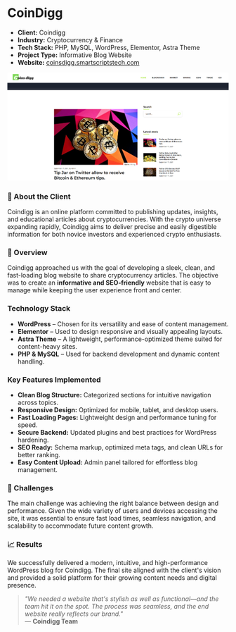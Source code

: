 # CoinDigg


- **Client:** Coindigg
- **Industry:** Cryptocurrency & Finance
- **Tech Stack:** PHP, MySQL, WordPress, Elementor, Astra Theme
- **Project Type:** Informative Blog Website
- **Website:** [coinsdigg.smartscriptstech.com](https://coinsdigg.smartscriptstech.com/)


![Coindigg Homepage](CoinDigg.png)


### 🏢 About the Client

Coindigg is an online platform committed to publishing updates, insights, and educational articles about cryptocurrencies. With the crypto universe expanding rapidly, Coindigg aims to deliver precise and easily digestible information for both novice investors and experienced crypto enthusiasts.

### 🏢  Overview

Coindigg approached us with the goal of developing a sleek, clean, and fast-loading blog website to share cryptocurrency articles. The objective was to create an **informative and SEO-friendly** website that is easy to manage while keeping the user experience front and center.

### Technology Stack

- **WordPress** – Chosen for its versatility and ease of content management.
- **Elementor** – Used to design responsive and visually appealing layouts.
- **Astra Theme** – A lightweight, performance-optimized theme suited for content-heavy sites.
- **PHP & MySQL** – Used for backend development and dynamic content handling.

###  Key Features Implemented

- **Clean Blog Structure:** Categorized sections for intuitive navigation across topics.
- **Responsive Design:** Optimized for mobile, tablet, and desktop users.
- **Fast Loading Pages:** Lightweight design and performance tuning for speed.
- **Secure Backend:** Updated plugins and best practices for WordPress hardening.
- **SEO Ready:** Schema markup, optimized meta tags, and clean URLs for better ranking.
- **Easy Content Upload:** Admin panel tailored for effortless blog management.

### 🚧 Challenges

The main challenge was achieving the right balance between design and performance. Given the wide variety of users and devices accessing the site, it was essential to ensure fast load times, seamless navigation, and scalability to accommodate future content growth.

### 📈 Results  

We successfully delivered a modern, intuitive, and high-performance WordPress blog for Coindigg. The final site aligned with the client's vision and provided a solid platform for their growing content needs and digital presence.

> _"We needed a website that's stylish as well as functional—and the team hit it on the spot. The process was seamless, and the end website really reflects our brand."_  
> — **Coindigg Team**
